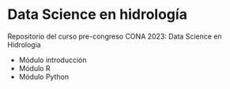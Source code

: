 # Data Science en hidrología
Repositorio del curso pre-congreso CONA 2023: Data Science en Hidrologia <p>
- Módulo introducción
- Módulo R
- Módulo Python

